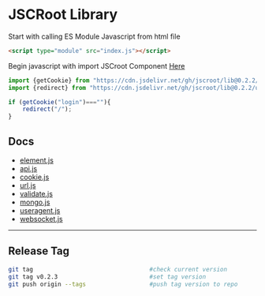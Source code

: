 # JSCRoot Library

Start with calling ES Module Javascript from html file
```html
<script type="module" src="index.js"></script>
```
Begin javascript with import JSCroot Component [Here](https://www.jsdelivr.com/package/gh/jscroot/lib?tab=files)
```js
import {getCookie} from "https://cdn.jsdelivr.net/gh/jscroot/lib@0.2.2/cookie.js";
import {redirect} from "https://cdn.jsdelivr.net/gh/jscroot/lib@0.2.2/url.js";

if (getCookie("login")===""){
    redirect("/");
}
```

## Docs

* [element.js](./docs/element.md)
* [api.js](./docs/api.md)
* [cookie.js](./docs/cookie.md)
* [url.js](./docs/url.md)
* [validate.js](./docs/validate.md)
* [mongo.js](./docs/mongo.md)
* [useragent.js](./docs/useragent.md)
* [websocket.js](./docs/websocket.md)

---

## Release Tag
```sh
git tag                                 #check current version
git tag v0.2.3                          #set tag version
git push origin --tags                  #push tag version to repo
```